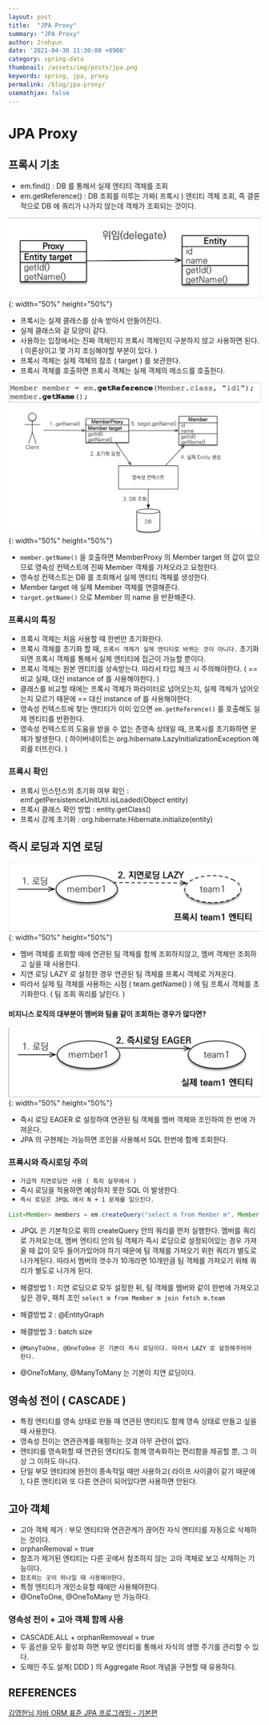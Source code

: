 ```yaml
---
layout: post
title:  "JPA Proxy"
summary: "JPA Proxy"
author: 2rohyun
date: '2021-04-30 11:30:00 +0900'
category: spring-data
thumbnail: /assets/img/posts/jpa.png
keywords: spring, jpa, proxy
permalink: /blog/jpa-proxy/
usemathjax: false
---
```


# JPA Proxy

## 프록시 기초
 - em.find() : DB 를 통해서 실제 엔티티 객체를 조회
 - em.getReference() : DB 조회를 미루는 가짜( 프록시 ) 엔티티 객체 조회, 즉 결론적으로 DB 에 쿼리가 나가지 않는데 객체가 조회되는 것이다.

![proxy](/assets/img/posts/proxy.png){: width="50%" height="50%"}

 - 프록시는 실제 클래스를 상속 받아서 만들어진다. 
 - 실제 클래스와 겉 모양이 같다.
 - 사용하는 입장에서는 진짜 객체인지 프록시 객체인지 구분하지 않고 사용하면 된다. ( 이론상이고 몇 가지 조심해야할 부분이 있다. )
 - 프록시 객체는 실제 객체의 참조 ( target ) 를 보관한다.
 - 프록시 객체를 호출하면 프록시 객체는 실제 객체의 메소드를 호출한다.

![proxy2](/assets/img/posts/proxy2.png){: width="50%" height="50%"}

 - `member.getName()` 을 호출하면 MemberProxy 의 Member target 의 값이 없으므로 영속성 컨텍스트에 진짜 Member 객체를 가져오라고 요청한다.
 - 영속성 컨텍스트는 DB 를 조회해서 실제 엔티티 객체를 생성한다.
 - Member target 에 실제 Member 객체를 연결해준다.
 - `target.getName()` 으로 Member 의 name 을 반환해준다.

### 프록시의 특징
 - 프록시 객체는 처음 사용할 때 한번만 초기화한다.
 - 프록시 객체를 초기화 할 때, `프록시 객체가 실제 엔티티로 바뀌는 것이 아니다.` 초기화되면 프록시 객체를 통해서 실제 엔티티에 접근이 가능할 뿐이다.
 - 프록시 객체는 원본 엔티티를 상속받는다. 따라서 타입 체크 시 주의해야한다. ( == 비교 실패, 대신 instance of 를 사용해야한다. )
 - 클래스를 비교할 때에는 프록시 객체가 파라미터로 넘어오는지, 실제 객체가 넘어오는지 모르기 때문에 == 대신 instance of 를 사용해야한다.
 - 영속성 컨텍스트에 찾는 엔티티가 이미 있으면 `em.getReference()` 를 호출해도 실제 엔티티를 반환한다.
 - 영속성 컨텍스트의 도움을 받을 수 없는 준영속 상태일 때, 프록시를 초기화하면 문제가 발생한다. ( 하이버네이트는 org.hibernate.LazyInitializationException 예외를 터뜨린다. )

### 프록시 확인
 - 프록시 인스턴스의 초기화 여부 확인 : emf.getPersistenceUnitUtil.isLoaded(Object entity)
 - 프록시 클래스 확인 방법 : entity.getClass()
 - 프록시 강제 초기화 : org.hibernate.Hibernate.initialize(entity)

## 즉시 로딩과 지연 로딩

![lazy](/assets/img/posts/lazy.png){: width="50%" height="50%"}

 - 멤버 객체를 조회할 때에 연관된 팀 객체를 함께 조회하지않고, 멤버 객체만 조회하고 싶을 때 사용한다.
 - 지연 로딩 LAZY 로 설정한 경우 연관된 팀 객체를 프록시 객체로 가져온다.
 - 따라서 실제 팀 객체를 사용하는 시점 ( team.getName() ) 에 팀 프록시 객체를 초기화한다. ( 팀 조회 쿼리를 날린다. )

#### 비지니스 로직의 대부분이 멤버와 팀을 같이 조회하는 경우가 많다면?

![eager](/assets/img/posts/eager.png){: width="50%" height="50%"}

 - 즉시 로딩 EAGER 로 설정하여 연관된 팀 객체를 멤버 객체와 조인하여 한 번에 가져온다.
 - JPA 의 구현체는 가능하면 조인을 사용해서 SQL 한번에 함께 조회한다.

### 프록시와 즉시로딩 주의
 - `가급적 지연로딩만 사용 ( 특히 실무에서 )`
 - 즉시 로딩을 적용하면 예상하지 못한 SQL 이 발생한다.
 - `즉시 로딩은 JPQL 에서 N + 1 문제를 일으킨다.`

 ```java
 List<Member> members = em.createQuery("select m from Member m", Member.class).getResultList();
 ```

   - JPQL 은 기본적으로 위의 createQuery 안의 쿼리를 먼저 실행한다. 멤버를 쿼리로 가져오는데, 멤버 엔티티 안의 팀 객체가 즉시 로딩으로 설정되어있는 경우 가져올 때 값이 모두 들어가있어야 하기 때문에 팀 객체를 가져오기 위한 쿼리가 별도로 나가게된다. 따라서 멤버의 갯수가 10개라면 10개만큼 팀 객체를 가져오기 위해 쿼리가 별도로 나가게 된다. 
   - 해결방법 1 : 지연 로딩으로 모두 설정한 뒤, 팀 객체를 멤버와 같이 한번에 가져오고 싶은 경우, 패치 조인 `select m from Member m join fetch m.team`
   - 해결방법 2 : @EntityGraph
   - 해결방법 3 : batch size 

 - `@ManyToOne, @OneToOne 은 기본이 즉시 로딩이다. 따라서 LAZY 로 설정해주어야 한다.`
 - @OneToMany, @ManyToMany 는 기본이 지연 로딩이다.

## 영속성 전이 ( CASCADE )
 - 특정 엔티티를 영속 상태로 만들 때 연관된 엔티티도 함께 영속 상태로 만들고 싶을 때 사용한다.
 - 영속성 전이는 연관관계를 매핑하는 것과 아무 관련이 없다.
 - 앤티티를 영속화할 때 연관된 엔티티도 함께 영속화하는 편리함을 제공할 뿐, 그 이상 그 이하도 아니다.
 - 단일 부모 엔티티에 완전이 종속적일 때만 사용하고( 라이프 사이클이 같기 때문에 ), 다른 엔티티와 또 다른 연관이 되어있다면 사용하면 안된다.

## 고아 객체
 - 고아 객체 제거 : 부모 엔티티와 연관관계가 끊어진 자식 엔티티를 자동으로 삭제하는 것이다.
 - orphanRemoval = true 
 - 참조가 제거된 엔티티는 다른 곳에서 참조하지 않는 고아 객체로 보고 삭제하는 기능이다.
 - `참조하는 곳이 하나일 때 사용해야한다.`
 - 특정 엔티티가 개인소유할 때에만 사용해야한다.
 - @OneToOne, @OneToMany 만 가능하다.

### 영속성 전이 + 고아 객체 함께 사용
 - CASCADE.ALL + orphanRemoveal = true
 - 두 옵션을 모두 활성화 하면 부모 엔티티를 통해서 자식의 생명 주기를 관리할 수 있다.
 - 도메인 주도 설계( DDD ) 의 Aggregate Root 개념을 구현할 때 유용하다.

## REFERENCES
[김영한님 자바 ORM 표준 JPA 프로그래밍 - 기본편](https://www.inflearn.com/course/ORM-JPA-Basic)



